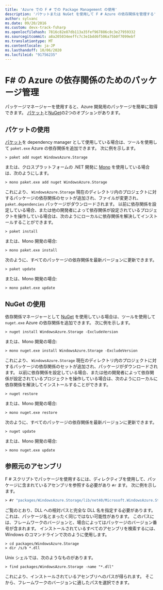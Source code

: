 ```yaml
---
title: 'Azure での F # での Package Management の使用'
description: 'パケットまたは NuGet を使用して F # Azure の依存関係を管理する'
author: sylvanc
ms.date: 09/20/2016
ms.custom: devx-track-fsharp
ms.openlocfilehash: 7816c82e87db113a35fef967886c8c3e27959332
ms.sourcegitcommit: a8a205034eeffc7c3e1bdd6f506a75b0f7099ebf
ms.translationtype: MT
ms.contentlocale: ja-JP
ms.lasthandoff: 10/06/2020
ms.locfileid: "91756235"
---
```

# <a name="package-management-for-f-azure-dependencies"></a>F# の Azure の依存関係のためのパッケージ管理

パッケージマネージャーを使用すると、Azure 開発用のパッケージを簡単に取得できます。 [パケット](https://fsprojects.github.io/Paket/)と[NuGet](https://www.nuget.org/)の2つのオプションがあります。

## <a name="using-paket"></a>パケットの使用

[パケット](https://fsprojects.github.io/Paket/)を dependency manager として使用している場合は、ツールを使用して `paket.exe` Azure の依存関係を追加できます。 次に例を示します。

```console
> paket add nuget WindowsAzure.Storage
```

または、クロスプラットフォームの .NET 開発に [Mono](https://www.mono-project.com/) を使用している場合は、次のようにします。

```console
> mono paket.exe add nuget WindowsAzure.Storage
```

これにより、 `WindowsAzure.Storage` 現在のディレクトリ内のプロジェクトに対するパッケージの依存関係のセットが追加され、ファイルが変更され、 `paket.dependencies` パッケージがダウンロードされます。 以前に依存関係を設定している場合、または他の開発者によって依存関係が設定されているプロジェクトを操作している場合は、次のようにローカルに依存関係を解決してインストールすることができます。

```console
> paket install
```

または、Mono 開発の場合:

```console
> mono paket.exe install
```

次のように、すべてのパッケージの依存関係を最新バージョンに更新できます。

```console
> paket update
```

または、Mono 開発の場合:

```console
> mono paket.exe update
```

## <a name="using-nuget"></a>NuGet の使用

依存関係マネージャーとして [NuGet](https://www.nuget.org/) を使用している場合は、ツールを使用して `nuget.exe` Azure の依存関係を追加できます。 次に例を示します。

```console
> nuget install WindowsAzure.Storage -ExcludeVersion
```

または、Mono 開発の場合:

```console
> mono nuget.exe install WindowsAzure.Storage -ExcludeVersion
```

これにより、 `WindowsAzure.Storage` 現在のディレクトリ内のプロジェクトに対するパッケージの依存関係のセットが追加され、パッケージがダウンロードされます。 以前に依存関係を設定している場合、または他の開発者によって依存関係が設定されているプロジェクトを操作している場合は、次のようにローカルに依存関係を解決してインストールすることができます。

```console
> nuget restore
```

または、Mono 開発の場合:

```console
> mono nuget.exe restore
```

次のように、すべてのパッケージの依存関係を最新バージョンに更新できます。

```console
> nuget update
```

または、Mono 開発の場合:

```console
> mono nuget.exe update
```

## <a name="referencing-assemblies"></a>参照元のアセンブリ

F # スクリプトでパッケージを使用するには、ディレクティブを使用して、パッケージに含まれているアセンブリを参照する必要があり `#r` ます。 次に例を示します。

```fsharp
> #r "packages/WindowsAzure.Storage/lib/net40/Microsoft.WindowsAzure.Storage.dll"
```

ご覧のとおり、DLL への相対パスと完全な DLL 名を指定する必要があります。これは、パッケージ名とまったく同じではない可能性があります。 このパスには、フレームワークのバージョンと、場合によってはパッケージのバージョン番号が含まれます。 インストールされているすべてのアセンブリを検索するには、Windows のコマンドラインで次のように使用します。

```console
> cd packages/WindowsAzure.Storage
> dir /s/b *.dll
```

Unix シェルでは、次のようなものがあります。

```console
> find packages/WindowsAzure.Storage -name "*.dll"
```

これにより、インストールされているアセンブリへのパスが得られます。 そこから、フレームワークのバージョンに適したパスを選択できます。
